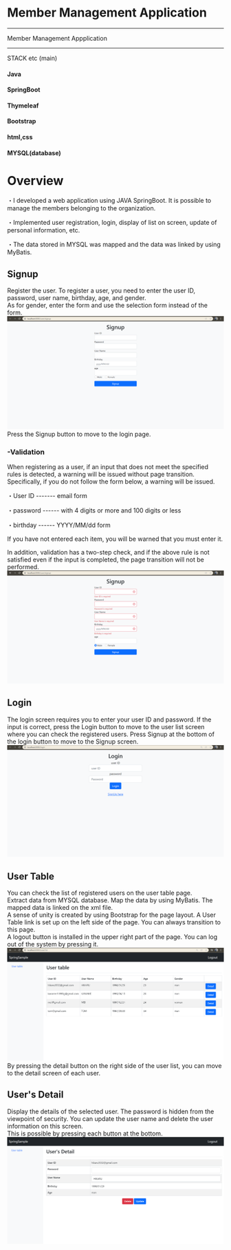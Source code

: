 # Member Management Application


*********************
Member Management Appplication
*********************

STACK etc (main)
#### Java  
#### SpringBoot  
#### Thymeleaf  
#### Bootstrap  
#### html,css  
#### MYSQL(database)


# Overview
・I developed a web application using JAVA SpringBoot. It is possible to manage the members belonging to the organization.

・Implemented user registration, login, display of list on screen, update of personal information, etc.

・The data stored in MYSQL was mapped and the data was linked by using MyBatis.


## Signup
 Register the user. To register a user, you need to enter the user ID, password, user name, birthday, age, and gender.  
As for gender, enter the form and use the selection form instead of the form.
![img.png](img.png)
 Press the Signup button to move to the login page.
 

### -Validation
When registering as a user, if an input that does not meet the specified rules is detected, a warning will be issued without page transition. Specifically, if you do not follow the form below, a warning will be issued.

・User ID ------- email form

・password ------ with 4 digits or more and 100 digits or less

・birthday ------ YYYY/MM/dd form

 If you have not entered each item, you will be warned that you must enter it.

In addition, validation has a two-step check, and if the above rule is not satisfied even if the input is completed, the page transition will not be performed.
![img_1.png](img_1.png)


## Login
  The login screen requires you to enter your user ID and password. If the input is correct, press the Login button to move to the user list screen where you can check the registered users. 
 Press Signup at the bottom of the login button to move to the Signup screen.
![img_2.png](img_2.png)


## User Table
  You can check the list of registered users on the user table page.  
Extract data from MYSQL database. Map the data by using MyBatis.
The mapped data is linked on the xml file.  
 A sense of unity is created by using Bootstrap for the page layout. A User Table link is set up on the left side of the page. You can always transition to this page.  
 A logout button is installed in the upper right part of the page. You can log out of the system by pressing it.  
![img_3.png](img_3.png)
  By pressing the detail button on the right side of the user list, you can move to the detail screen of each user.


## User's Detail
Display the details of the selected user. The password is hidden from the viewpoint of security.
You can update the user name and delete the user information on this screen.  
This is possible by pressing each button at the bottom.
![img_4.png](img_4.png)
